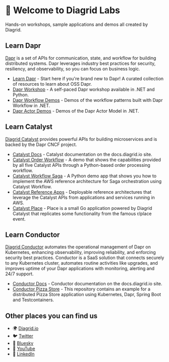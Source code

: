 # 👋 Welcome to Diagrid Labs

Hands-on workshops, sample applications and demos all created by Diagrid.

## Learn Dapr

[Dapr](https://dapr.io/) is a set of APIs for communication, state, and workflow for building distributed systems. Dapr leverages industry best practices for security, resiliency, and observability, so you can focus on business logic.

- [Learn Dapr](https://github.com/diagrid-labs/learn-dapr) - Start here if you're brand new to Dapr! A curated collection of resources to learn about OSS Dapr.
- [Dapr Workshop](https://github.com/diagrid-labs/dapr-workshop) - A self-paced Dapr workshop available in .NET and Python.
- [Dapr Workflow Demos](https://github.com/diagrid-labs/dapr-workflow-demos) - Demos of the workflow patterns built with Dapr Workflow in .NET.
- [Dapr Actor Demos](https://github.com/diagrid-labs/dapr-actor-demos) - Demos of the Dapr Actor Model in .NET.

## Learn Catalyst

[Diagrid Catalyst](https://www.diagrid.io/catalyst) provides powerful APIs for building microservices and is backed by the Dapr CNCF project.

- [Catalyst Docs](https://docs.diagrid.io/catalyst/) - Catalyst documentation on the docs.diagrid.io site.
- [Catalyst Order Workflow](https://github.com/diagrid-labs/catalyst-order-workflow) - A demo that shows the capabilities provided by all five Catalyst APIs through a Python-based order processing workflow.
- [Catalyst Workflow Saga](https://github.com/diagrid-labs/catalyst-workflow-saga) - A Python demo app that shows you how to implement the AWS reference architecture for Saga orchestration using Catalyst Workflow.
- [Catalyst Reference Apps](https://github.com/diagrid-labs/catalyst-reference-apps) - Deployable reference architectures that leverage the Catalyst APIs from applications and services running in AWS.
- [Catalyst Place](https://github.com/diagrid-labs/catalyst-place) - Place is a small Go application powered by Diagrid Catalyst that replicates some functionality from the famous r/place event.

## Learn Conductor

[Diagrid Conductor](https://www.diagrid.io/conductor) automates the operational management of Dapr on Kubernetes, enhancing observability, improving reliability, and enforcing security best practices. Conductor is a SaaS solution that connects securely to any Kubernetes cluster, automates routine activities like upgrades, and improves uptime of your Dapr applications with monitoring, alerting and 24/7 support. 

- [Conductor Docs](https://docs.diagrid.io/conductor/) - Conductor documentation on the docs.diagrid.io site.
- [Conductor Pizza Store](https://github.com/diagrid-labs/conductor-pizza-store) - This repository contains an example for a distributed Pizza Store application using Kubernetes, Dapr, Spring Boot and Testcontainers.

## Other places you can find us

- 🌍 [Diagrid.io](https://www.diagrid.io/)
- 🐦 [Twitter](https://twitter.com/diagridio)
- 🦋 [Bluesky](https://bsky.app/profile/diagrid.bsky.social)
- 🎥 [YouTube](https://www.youtube.com/@diagridio)
- 💼 [LinkedIn](https://www.linkedin.com/company/diagrid-inc)
